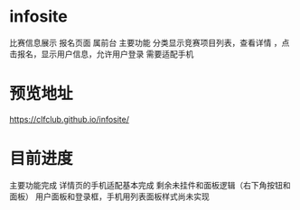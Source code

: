 # infosite
比赛信息展示 报名页面 属前台
主要功能 分类显示竞赛项目列表，查看详情 ，点击报名，显示用户信息，允许用户登录
需要适配手机
# 预览地址
https://clfclub.github.io/infosite/
# 目前进度
主要功能完成
详情页的手机适配基本完成
剩余未挂件和面板逻辑（右下角按钮和面板）
用户面板和登录框，手机用列表面板样式尚未实现
